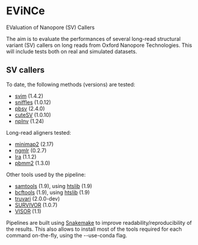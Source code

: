 # EViNCe
EValuation of Nanopore (SV) Callers

The aim is to evaluate the performances of several long-read structural variant (SV) callers on long reads from Oxford Nanopore Technologies. This will include tests both on real and simulated datasets.

## SV callers

To date, the following methods (versions) are tested:

- [svim](https://github.com/eldariont/svim) (1.4.2)
- [sniffles](https://github.com/fritzsedlazeck/Sniffles) (1.0.12)
- [pbsv](https://github.com/PacificBiosciences/pbsv) (2.4.0)
- [cuteSV](https://github.com/tjiangHIT/cuteSV) (1.0.10)
- [npInv](https://github.com/haojingshao/npInv) (1.24)

Long-read aligners tested:

- [minimap2](https://github.com/lh3/minimap2) (2.17)
- [ngmlr](https://github.com/philres/ngmlr) (0.2.7)
- [lra](https://github.com/ChaissonLab/LRA) (1.1.2)
- [pbmm2](https://github.com/PacificBiosciences/pbmm2) (1.3.0) 

Other tools used by the pipeline:

- [samtools](https://github.com/samtools/samtools) (1.9), using [htslib](https://github.com/samtools/htslib) (1.9)
- [bcftools](https://github.com/samtools/bcftools) (1.9), using [htslib](https://github.com/samtools/htslib) (1.9)
- [truvari](https://github.com/spiralgenetics/truvari) (2.0.0-dev)
- [SURVIVOR](https://github.com/fritzsedlazeck/SURVIVOR.git) (1.0.7)
- [VISOR](https://github.com/davidebolo1993/VISOR) (1.1)

Pipelines are built using [Snakemake](https://snakemake.readthedocs.io/en/stable) to improve readability/reproducibility of the results. This also allows to install most of the tools required for each command on-the-fly, using the --use-conda flag. 

